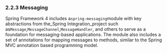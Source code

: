 ### 2.2.3 Messaging

Spring Framework 4 includes a`spring-messaging`module with key abstractions from the_Spring Integration_project such as`Message`,`MessageChannel`,`MessageHandler`, and others to serve as a foundation for messaging-based applications. The module also includes a set of annotations for mapping messages to methods, similar to the Spring MVC annotation based programming model.

